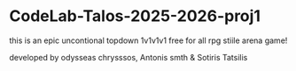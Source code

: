 # CodeLab-Talos-2025-2026-proj1

this is an epic uncontional topdown 1v1v1v1 free for all rpg stiile arena game!

developed by odysseas chrysssos, Antonis smth & Sotiris Tatsilis